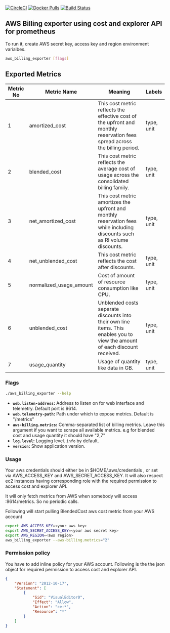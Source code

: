 [![CircleCI](https://circleci.com/gh/abcdevops/aws_billing_exporter.svg?style=svg)](https://circleci.com/gh/abcdevops/aws_billing_exporter)
[![Docker Pulls](https://img.shields.io/docker/pulls/abcdevops/aws-billing-exporter.svg?maxAge=604800)](https://hub.docker.com/r/abcdevops/aws-billing-exporter)
[![Build Status](https://travis-ci.org/abcdevops/aws_billing_exporter.svg?branch=master)](https://travis-ci.org/abcdevops/aws_billing_exporter)

AWS Billing exporter using cost and explorer API for prometheus
--

To run it, create AWS secret key, access key and region environment varialbes.

```bash
aws_billing_exporter [flags]
```

## Exported Metrics

|Metric No | Metric Name | Meaning | Labels |
| -------- | ------ | ------- | ------ |
| 1 | amortized_cost | This cost metric reflects the effective cost of the upfront and monthly reservation fees spread across the billing period. | type, unit |
| 2 | blended_cost | This cost metric reflects the average cost of usage across the consolidated billing family. | type, unit |
| 3 | net_amortized_cost | This cost metric amortizes the upfront and monthly reservation fees while including discounts such as RI volume discounts. | type, unit |
| 4 | net_unblended_cost | This cost metric reflects the cost after discounts. | type, unit |
| 5 | normalized_usage_amount | Cost of amount of resource consumption like CPU. | type, unit |
| 6 | unblended_cost | Unblended costs separate discounts into their own line items. This enables you to view the amount of each discount received. | type, unit |
| 7 | usage_quantity | Usage of quantity like data in GB.  | type, unit |

### Flags

```bash
./aws_billing_exporter --help
```

* __`web.listen-address`:__ Address to listen on for web interface and telemetry. Default port is 9614.
* __`web.telemetry-path`:__ Path under which to expose metrics. Default is "/metrics"
* __`aws-billing.metrics`:__ Comma-separated list of billing metrics. Leave this argument if you want to scrape all available metrics. e.g for blended cost and usage quantity it should have "2,7"
* __`log.level`:__ Logging level. `info` by default.
* __`version`:__ Show application version.


### Usage

Your aws credentials should either be in $HOME/.aws/credentials , or set via AWS_ACCESS_KEY and AWS_SECRET_ACCESS_KEY. It will also respect ec2 instances having corresponding role with the required permission to access cost and explorer API.

It will only fetch metrics from AWS when somebody will access <domain>:9614/metrics. So no periodic calls. 

Following will start pulling BlendedCost aws cost metric from your AWS account

```bash
export AWS_ACCESS_KEY=<your aws key>
export AWS_SECRET_ACCESS_KEY=<your aws secret key>
export AWS_REGION=<aws region>
aws_billing_exporter --aws-billing.metrics="2"
```

### Permission policy

You have to add inline policy for your AWS account. Following is the the json object for required permission to access cost and explorer API.

```json
{
    "Version": "2012-10-17",
    "Statement": [
        {
            "Sid": "VisualEditor0",
            "Effect": "Allow",
            "Action": "ce:*",
            "Resource": "*"
        }
    ]
}
```